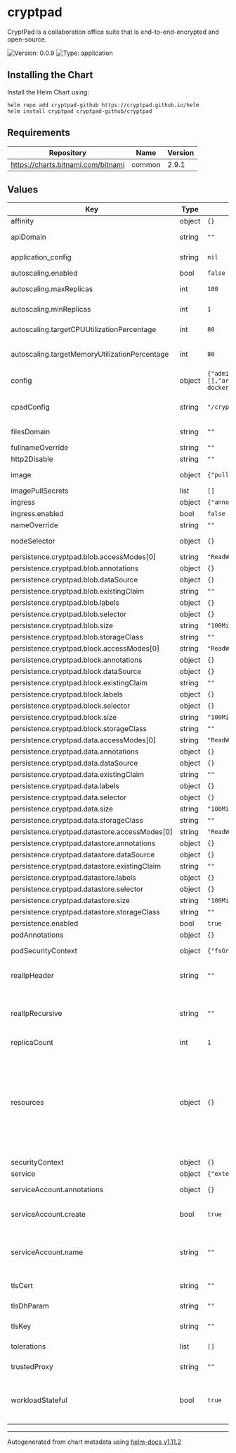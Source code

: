 # cryptpad

CryptPad is a collaboration office suite that is end-to-end-encrypted and open-source.

![Version: 0.0.9](https://img.shields.io/badge/Version-0.0.9-informational?style=flat-square) ![Type: application](https://img.shields.io/badge/Type-application-informational?style=flat-square)

## Installing the Chart

Install the Helm Chart using:

```console
helm repo add cryptpad-github https://cryptpad.github.io/helm
helm install cryptpad cryptpad-github/cryptpad
```

## Requirements

| Repository | Name | Version |
|------------|------|---------|
| https://charts.bitnami.com/bitnami | common | 2.9.1 |

## Values

| Key | Type | Default | Description |
|-----|------|---------|-------------|
| affinity | object | `{}` | Values for the Affinity |
| apiDomain | string | `""` | CryptPad API subdomain FQDN |
| application_config | string | `nil` | Configuration of the [application](https://docs.cryptpad.org/en/admin_guide/customization.html#application-config) |
| autoscaling.enabled | bool | `false` | Enable the Autoscaling |
| autoscaling.maxReplicas | int | `100` | Maximum numbers of replicas |
| autoscaling.minReplicas | int | `1` | Minimal numbers of replicas |
| autoscaling.targetCPUUtilizationPercentage | int | `80` | Percentage of the targeted CPU Utilization |
| autoscaling.targetMemoryUtilizationPercentage | int | `80` | Percentage of the targeted Memory Utilization |
| config | object | `{"adminKeys":[],"archivePath":"./data/archive","blobPath":"./blob","blobStagingPath":"./data/blobstage","blockPath":"./block","decreePath":"./data/decrees","filePath":"./datastore/","httpAddress":"0.0.0.0","installMethod":"helm-docker","logFeedback":false,"logLevel":"info","logPath":"./data/logs","logToStdout":false,"pinPath":"./data/pins","taskPath":"./data/tasks","verbose":false}` | [Configuration of Cryptpad](https://docs.cryptpad.org/en/admin_guide/installation.html#admin-cryptpad-config) |
| cpadConfig | string | `"/cryptpad/config/config.js"` | File to mount for the CPAD Configuration (`CPAD_CONF`) |
| filesDomain | string | `""` | CryptPad files subdomain FQDN |
| fullnameOverride | string | `""` |  |
| http2Disable | string | `""` | Disable HTTP2 |
| image | object | `{"pullPolicy":"IfNotPresent","repository":"cryptpad/cryptpad","tag":"version-5.4.0"}` | Parameters for the Cryptpad image used |
| imagePullSecrets | list | `[]` |  |
| ingress | object | `{"annotations":{},"className":"","enabled":false,"hosts":[{"host":"localhost","paths":[{"path":"/","pathType":"ImplementationSpecific"}]}],"tls":[]}` | Values for the ingress |
| ingress.enabled | bool | `false` | Enable the ingress |
| nameOverride | string | `""` |  |
| nodeSelector | object | `{}` | Values for the Node Selector |
| persistence.cryptpad.blob.accessModes[0] | string | `"ReadWriteOnce"` |  |
| persistence.cryptpad.blob.annotations | object | `{}` |  |
| persistence.cryptpad.blob.dataSource | object | `{}` |  |
| persistence.cryptpad.blob.existingClaim | string | `""` |  |
| persistence.cryptpad.blob.labels | object | `{}` |  |
| persistence.cryptpad.blob.selector | object | `{}` |  |
| persistence.cryptpad.blob.size | string | `"100Mi"` |  |
| persistence.cryptpad.blob.storageClass | string | `""` |  |
| persistence.cryptpad.block.accessModes[0] | string | `"ReadWriteOnce"` |  |
| persistence.cryptpad.block.annotations | object | `{}` |  |
| persistence.cryptpad.block.dataSource | object | `{}` |  |
| persistence.cryptpad.block.existingClaim | string | `""` |  |
| persistence.cryptpad.block.labels | object | `{}` |  |
| persistence.cryptpad.block.selector | object | `{}` |  |
| persistence.cryptpad.block.size | string | `"100Mi"` |  |
| persistence.cryptpad.block.storageClass | string | `""` |  |
| persistence.cryptpad.data.accessModes[0] | string | `"ReadWriteOnce"` |  |
| persistence.cryptpad.data.annotations | object | `{}` |  |
| persistence.cryptpad.data.dataSource | object | `{}` |  |
| persistence.cryptpad.data.existingClaim | string | `""` |  |
| persistence.cryptpad.data.labels | object | `{}` |  |
| persistence.cryptpad.data.selector | object | `{}` |  |
| persistence.cryptpad.data.size | string | `"100Mi"` |  |
| persistence.cryptpad.data.storageClass | string | `""` |  |
| persistence.cryptpad.datastore.accessModes[0] | string | `"ReadWriteOnce"` |  |
| persistence.cryptpad.datastore.annotations | object | `{}` |  |
| persistence.cryptpad.datastore.dataSource | object | `{}` |  |
| persistence.cryptpad.datastore.existingClaim | string | `""` |  |
| persistence.cryptpad.datastore.labels | object | `{}` |  |
| persistence.cryptpad.datastore.selector | object | `{}` |  |
| persistence.cryptpad.datastore.size | string | `"100Mi"` |  |
| persistence.cryptpad.datastore.storageClass | string | `""` |  |
| persistence.enabled | bool | `true` | Enable the persistence |
| podAnnotations | object | `{}` | Annotations for the Pod |
| podSecurityContext | object | `{"fsGroup":4001}` | Security context for the Pod |
| realIpHeader | string | `""` | Header to get client IP from (`X-Real-IP` or `X-Forwarded-For`) |
| realIpRecursive | string | `""` | Instruct Nginx to perform a recursive search to find client's real IP (`on`/`off`) (see [ngx_http_realip_module](https://nginx.org/en/docs/http/ngx_http_realip_module.html)) |
| replicaCount | int | `1` | Number of replicas |
| resources | object | `{}` | Specify default resources. We usually recommend not to specify default resources and to leave this as a conscious choice for the user. This also increases chances charts run on environments with little resources, such as Minikube. |
| securityContext | object | `{}` | Security context |
| service | object | `{"externalIPs":[],"externalPort":80,"internalPort":"http","name":"http","portName":"node","sessionAffinity":"ClientIP","type":"ClusterIP"}` | Values for the service |
| serviceAccount.annotations | object | `{}` | Annotations to add to the service account |
| serviceAccount.create | bool | `true` | Specifies whether a service account should be created |
| serviceAccount.name | string | `""` | The name of the service account to use. If not set and create is true, a name is generated using the fullname template |
| tlsCert | string | `""` | Path to TLS certificate file |
| tlsDhParam | string | `""` | Path to Diffie-Hellman parameters file |
| tlsKey | string | `""` | Path to TLS private key file |
| tolerations | list | `[]` | Values for the Tolerations |
| trustedProxy | string | `""` | Trusted proxy address or CIDR |
| workloadStateful | bool | `true` | Enable to choose witch kind of workload will be used: (true) StatefulSet or (false) for Deployment |

----------------------------------------------
Autogenerated from chart metadata using [helm-docs v1.11.2](https://github.com/norwoodj/helm-docs/releases/v1.11.2) 